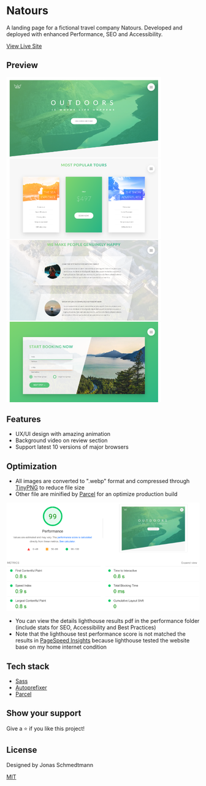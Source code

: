 # Natours

A landing page for a fictional travel company Natours. Developed and deployed with enhanced Performance, SEO and Accessibility.

[View Live Site](https://natours-benz.netlify.app/)

## Preview

<img src="./resources/header.png" width="404" />&nbsp;<img src="./resources/card.png" width="404" />
<img src="./resources/reviews.png" width="404" />&nbsp;<img src="./resources/contact.png" width="404" />

## Features

- UX/UI design with amazing animation
- Background video on review section
- Support latest 10 versions of major browsers

## Optimization

- All images are converted to ".webp" format and compressed through [TinyPNG](https://tinypng.com/) to reduce file size
- Other file are minified by [Parcel](https://parceljs.org/) for an optimize production build

<img src="./performance/performance.png"/>

- You can view the details lighthouse results pdf in the performance folder (include stats for SEO, Accessibility and Best Practices)
- Note that the lighthouse test performance score is not matched the results in [PageSpeed Insights](https://pagespeed.web.dev/report?url=https%3A%2F%2Fnatours-benz.netlify.app%2F&form_factor=desktop) because lighthouse tested the website base on my home internet condition

## Tech stack

- [Sass](https://sass-lang.com/)
- [Autoprefixer](https://github.com/postcss/autoprefixer)
- [Parcel](https://parceljs.org/)

## Show your support

Give a ⭐️ if you like this project!

## License

Designed by Jonas Schmedtmann

[MIT](LICENSE)
